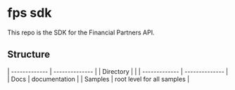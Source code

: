 # fps sdk
This repo is the SDK for the Financial Partners API.

## Structure
| ------------- | -------------- |
| Directory     |                |
| ------------- | -------------- |
| Docs          | documentation  | 
| Samples       | root level for all samples |
